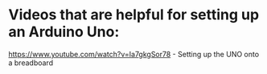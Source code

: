 # Videos that are helpful for setting up an Arduino Uno:
https://www.youtube.com/watch?v=Ia7gkgSor78 - Setting up the UNO onto a breadboard
